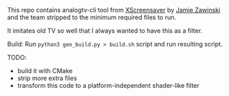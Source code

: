 This repo contains analogtv-cli tool from [XScreensaver](https://www.jwz.org/xscreensaver/) by [Jamie Zawinski](jwz.org) and the team stripped to the minimum required files to run.

It imitates old TV so well that I always wanted to have this as a filter.

Build:
Run `python3 gen_build.py > build.sh` script and run resulting script.

TODO:
* build it with CMake
* strip more extra files
* transform this code to a platform-independent shader-like filter
